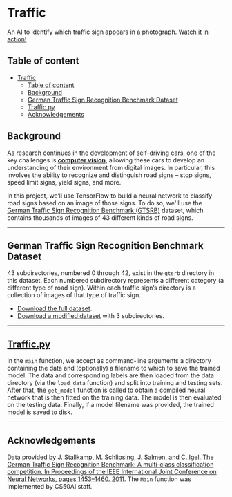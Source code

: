 # Traffic

An AI to identify which traffic sign appears in a photograph. [Watch it in action!](https://youtu.be/a3O-3cGGw_E)

## Table of content

- [Traffic](#traffic)
  - [Table of content](#table-of-content)
  - [Background](#background)
  - [German Traffic Sign Recognition Benchmark Dataset](#german-traffic-sign-recognition-benchmark-dataset)
  - [Traffic.py](#trafficpy)
  - [Acknowledgements](#acknowledgements)

## Background

As research continues in the development of self-driving cars, one of the key challenges is [**computer vision**](https://en.wikipedia.org/wiki/Computer_vision), allowing these cars to develop an understanding of their environment from digital images. In particular, this involves the ability to recognize and distinguish road signs – stop signs, speed limit signs, yield signs, and more.

In this project, we’ll use TensorFlow to build a neural network to classify road signs based on an image of those signs. To do so, we'll use the [German Traffic Sign Recognition Benchmark (GTSRB)](http://benchmark.ini.rub.de/?section=gtsrb&subsection=news) dataset, which contains thousands of images of 43 different kinds of road signs.

---

## German Traffic Sign Recognition Benchmark Dataset

43 subdirectories, numbered 0 through 42, exist in the `gtsrb` directory in this dataset. Each numbered subdirectory represents a different category (a different type of road sign). Within each traffic sign’s directory is a collection of images of that type of traffic sign.

- [Download the full dataset](https://cdn.cs50.net/ai/2020/x/projects/5/gtsrb.zip).
- [Download a modified dataset](https://cdn.cs50.net/ai/2020/x/projects/5/gtsrb-small.zip) with 3 subdirectories.

---

## [Traffic.py](traffic.py)

In the `main` function, we accept as command-line arguments a directory containing the data and (optionally) a filename to which to save the trained model. The data and corresponding labels are then loaded from the data directory (via the `load_data` function) and split into training and testing sets. After that, the `get_model` function is called to obtain a compiled neural network that is then fitted on the training data. The model is then evaluated on the testing data. Finally, if a model filename was provided, the trained model is saved to disk.

---

## Acknowledgements

Data provided by [J. Stallkamp, M. Schlipsing, J. Salmen, and C. Igel. The German Traffic Sign Recognition Benchmark: A multi-class classification competition. In Proceedings of the IEEE International Joint Conference on Neural Networks, pages 1453–1460. 2011](http://benchmark.ini.rub.de/index.php?section=gtsrb&subsection=dataset#Acknowledgements). The `Main` function was implemented by CS50AI staff.

